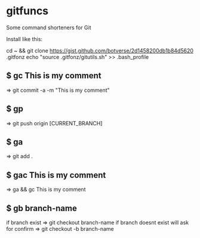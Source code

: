 gitfuncs
========

Some command shorteners for Git

Install like this:

cd ~ && git clone https://gist.github.com/botverse/2d1458200db1b84d5620 .gitfonz
echo "source .gitfonz/gitutils.sh" >> .bash_profile

## $ gc This is my comment 

=> git commit -a -m "This is my comment"

## $ gp

=> git push origin [CURRENT_BRANCH]

## $ ga

=> git add . 

## $ gac This is my comment

=> ga && gc This is my comment

## $ gb branch-name

if branch exist
=> git checkout branch-name
if branch doesnt exist will ask for confirm
=> git checkout -b branch-name
